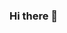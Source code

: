 ### Hi there 👋

<!--
**erhanbol/erhanbol** is a ✨ _special_ ✨ repository because its `README.md` (this file) appears on your GitHub profile.

Here are some ideas to get you started:

- 🔭 I’m currently working on web development
- 🌱 I’m currently learning java
- 💬 Ask me about anything
-->
